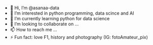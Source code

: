 - 👋 Hi, I’m @asanaa-data
- 👀 I’m interested in python programming, data scince and AI
- 🌱 I’m currently learning python for data science
- 💞️ I’m looking to collaborate on ...
- 📫 How to reach me ...
- ⚡ Fun fact: love F1, history and photography (IG: fotoAmateur_pix)

<!---
asanaa-data/asanaa-data is a ✨ special ✨ repository because its `README.md` (this file) appears on your GitHub profile.
You can click the Preview link to take a look at your changes.
--->
